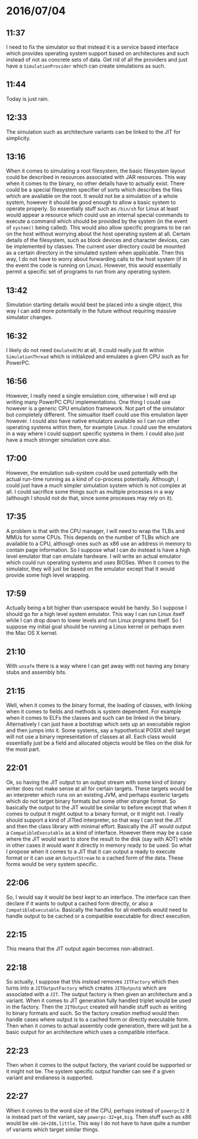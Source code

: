 # 2016/07/04

## 11:37

I need to fix the simulator so that instead it is a service based interface
which provides operating system support based on architectures and such
instead of not as concrete sets of data. Get rid of all the providers and just
have a `SimulationProvider` which can create simulations as such.

## 11:44

Today is just rain.

## 12:33

The simulation such as architecture variants can be linked to the JIT for
simplicity.

## 13:16

When it comes to simulating a root filesystem, the basic filesystem layout
could be described in resources associated with JAR resources. This way when
it comes to the binary, no other details have to actually exist. There could
be a special filesystem specifier of sorts which describes the files which
are available on the root. It would not be a simulation of a whole system,
however it should be good enough to allow a basic system to operate
properly. So essentially stuff such as `/bin/sh` for Linux at least would
appear a resource which could use an internal special commands to execute a
command which should be provided by the system (in the event of `system()`
being called). This would also allow specific programs to be ran on the host
without worrying about the host operating system at all. Certain details of
the filesystem, such as block devices and character devices, can be implemented
by classes. The current user directory could be mounted as a certain directory
in the simulated system when applicable. Then this way, I do not have to
worry about forwarding calls to the host system (if in the event the code is
running on Linux). However, this would essentially permit a specific set of
programs to run from any operating system.

## 13:42

Simulation starting details would best be placed into a single object, this
way I can add more potentially in the future without requiring massive
simulator changes.

## 16:32

I likely do not need `EmulatedCPU` at all, it could really just fit within
`SimulationThread` which is initialized and emulates a given CPU such as for
PowerPC.

## 16:56

However, I really need a single emulation core, otherwise I will end up
writing many PowerPC CPU implementations. One thing I could use however is
a generic CPU emulation framework. Not part of the simulator but completely
different. The simualtor itself could use this emulation layer however. I could
also have native emulators available so I can run other operating systems
within them, for example Linux. I could use the emulators in a way where I
could support specific systems in them. I could also just have a much stronger
simulation core also.

## 17:00

However, the emulation sub-system could be used potentially with the actual
run-time running as a kind of co-process potentially. Although, I could just
have a much simpler simulation system which is not complex at all. I could
sacrifice some things such as multiple processes in a way (although I should
not do that, since some processes may rely on it).

## 17:35

A problem is that with the CPU manager, I will need to wrap the TLBs and MMUs
for some CPUs. This depends on the number of TLBs which are available to a CPU,
although ones such as x86 use an address in memory to contain page information.
So I suppose what I can do instead is have a high level emulator that can
emulate hardware. I will write an actual emulator which could run operating
systems and uses BIOSes. When it comes to the simulator, they will just be
based on the emulator except that it would provide some high level wrapping.

## 17:59

Actually being a bit higher than userspace would be handy. So I suppose I
should go for a high level system emulator. This way I can run Linux itself
while I can drop down to lower levels and run Linux programs itself. So I
suppose my initial goal should be running a Linux kernel or perhaps even the
Mac OS X kernel.

## 21:10

With `unsafe` there is a way where I can get away with not having any
binary stubs and assembly bits.

## 21:15

Well, when it comes to the binary format, the loading of classes, with linking
when it comes to fields and methods is system dependent. For example when
it comes to ELFs the classes and such can be linked in the binary.
Alternatively I can just have a bootstrap which sets up an executable region
and then jumps into it. Some systems, say a hypothetical POSIX shell target
will not use a binary representation of classes at all. Each class would
essentially just be a field and allocated objects would be files on the
disk for the most part.

## 22:01

Ok, so having the JIT output to an output stream with some kind of binary
writer does not make sense at all for certain targets. These targets would
be an interpreter which runs on an existing JVM, and perhaps esoteric targets
which do not target binary formats but some other strange format. So basically
the output to the JIT would be similar to before except that when it comes to
output it might output to a binary format, or it might not. I really should
support a kind of JITted interpreter, so that way I can test the JIT and then
the class library with minimal effort. Basically the JIT would output a
`CompatibleExecutable` as a kind of interface. However there may be a case
where the JIT would want to store the result to the disk (say with AOT) while
in other cases it would want it directly in memory ready to be used. So what
I propose when it comes to a JIT that it can output a ready to execute format
or it can use an `OutputStream` to a cached form of the data. These forms
would be very system specific.

## 22:06

So, I would say it would be best kept to an interface. The interface can then
declare if it wants to output a cached form directly, or also a
`CompatibleExecutable`. Basically the handles for all methods would need to
handle output to be cached or a compatible executable for direct execution.

## 22:15

This means that the JIT output again becomes non-abstract.

## 22:18

So actually, I suppose that this instead removes `JITFactory` which then turns
into a `JITOutputFactory` which creates `JITOutput`s which are associated with
a `JIT`. The output factory is then given an architecture and a variant. When
it comes to JIT generation fully handled triplet would be used in the factory.
Then the `JITOutput` created will handle stuff such as writing to binary
formats and such. So the factory creation method would then handle cases where
output is to a cached form or directly executable form. Then when it comes to
actual assembly code generation, there will just be a basic output for
an architecture which uses a compatible interface.

## 22:23

Then when it comes to the output factory, the variant could be supported or
it might not be. The system specific output handler can see if a given variant
and endianess is supported.

## 22:27

When it comes to the word size of the CPU, perhaps instead of `powerpc32` it
is instead part of the variant, say `powerpc-32+g4,big`. Then stuff such as
x86 would be `x86-16+286,little`. This way I do not have to have quite a number
of variants which target similar things.

